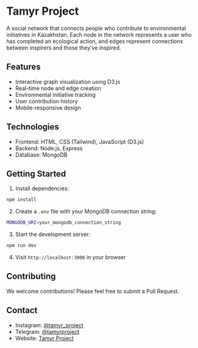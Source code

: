 # Tamyr Project

A social network that connects people who contribute to environmental initiatives in Kazakhstan. Each node in the network represents a user who has completed an ecological action, and edges represent connections between inspirers and those they've inspired.

## Features

- Interactive graph visualization using D3.js
- Real-time node and edge creation
- Environmental initiative tracking
- User contribution history
- Mobile-responsive design

## Technologies

- Frontend: HTML, CSS (Tailwind), JavaScript (D3.js)
- Backend: Node.js, Express
- Database: MongoDB

## Getting Started

1. Install dependencies:
```bash
npm install
```

2. Create a `.env` file with your MongoDB connection string:
```bash
MONGODB_URI=your_mongodb_connection_string
```

3. Start the development server:
```bash
npm run dev
```

4. Visit `http://localhost:3000` in your browser

## Contributing

We welcome contributions! Please feel free to submit a Pull Request.

## Contact

- Instagram: [@tamyr_project](https://www.instagram.com/tamyr_project)
- Telegram: [@tamyrproject](https://t.me/tamyrproject)
- Website: [Tamyr Project](https://taplink.cc/tamyrproject)
